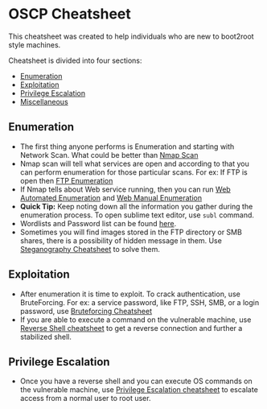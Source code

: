 # OSCP Cheatsheet

This cheatsheet was created to help individuals who are new to boot2root style machines.

Cheatsheet is divided into four sections:

* [Enumeration](https://github.com/shubhamagrawal7/OSCP-cheatsheet/tree/main/Enumeration)
* [Exploitation](https://github.com/shubhamagrawal7/OSCP-cheatsheet/tree/main/Exploitation)
* [Privilege Escalation](https://github.com/shubhamagrawal7/OSCP-cheatsheet/tree/main/Privilege%20Escalation)
* [Miscellaneous](https://github.com/shubhamagrawal7/OSCP-cheatsheet/tree/main/Miscellaneous)

## Enumeration

* The first thing anyone performs is Enumeration and starting with Network Scan. What could be better than [Nmap Scan](https://github.com/shubhamagrawal7/OSCP-cheatsheet/blob/main/Enumeration/Network/Nmap.md)
* Nmap scan will tell what services are open and according to that you can perform enumeration for those particular scans. For ex: If FTP is open then [FTP Enumeration](https://github.com/shubhamagrawal7/OSCP-cheatsheet/blob/main/Enumeration/Network/FTP.md)
* If Nmap tells about Web service running, then you can run [Web Automated Enumeration](https://github.com/shubhamagrawal7/OSCP-cheatsheet/blob/main/Enumeration/Web/Automated%20Enumeration.md) and [Web Manual Enumeration](https://github.com/shubhamagrawal7/OSCP-cheatsheet/blob/main/Enumeration/Web/Manual%20Enumeration.md)
* **Quick Tip:** Keep noting down all the information you gather during the enumeration process. To open sublime text editor, use `subl` command.
* Wordlists and Password list can be found [here](https://github.com/shubhamagrawal7/OSCP-cheatsheet/blob/main/Miscellaneous/Important_Path.md#wordlists).
* Sometimes you will find images stored in the FTP directory or SMB shares, there is a possibility of hidden message in them. Use [Steganography Cheatsheet](https://github.com/shubhamagrawal7/OSCP-cheatsheet/blob/main/Miscellaneous/Steganography.md) to solve them.

## Exploitation

* After enumeration it is time to exploit. To crack authentication, use BruteForcing. For ex: a service password, like FTP, SSH, SMB, or a login password, use [Bruteforcing Cheatsheet](https://github.com/shubhamagrawal7/OSCP-cheatsheet/blob/main/Exploitation/Bruteforcing.md)
* If you are able to execute a command on the vulnerable machine, use [Reverse Shell cheatsheet](https://github.com/shubhamagrawal7/OSCP-cheatsheet/blob/main/Exploitation/ReverseShell.md) to get a reverse connection and further a stabilized shell.

## Privilege Escalation

* Once you have a reverse shell and you can execute OS commands on the vulnerable machine, use [Privilege Escalation cheatsheet](https://github.com/shubhamagrawal7/OSCP-cheatsheet/blob/main/Privilege%20Escalation/PrivilegeEscalation.md) to escalate access from a normal user to root user.
